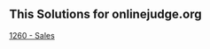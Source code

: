 ## This Solutions for onlinejudge.org

[1260 - Sales](https://onlinejudge.org/index.php?option=com_onlinejudge&Itemid=8&page=show_problem&problem=3701)
